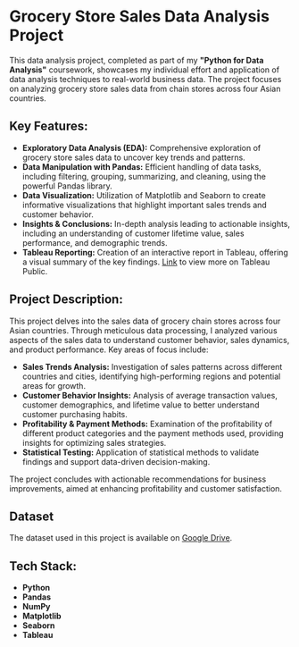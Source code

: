 # Grocery Store Sales Data Analysis Project

This data analysis project, completed as part of my **"Python for Data Analysis"** coursework, showcases my individual effort and application of data analysis techniques to real-world business data. The project focuses on analyzing grocery store sales data from chain stores across four Asian countries.

## Key Features:

- **Exploratory Data Analysis (EDA):** Comprehensive exploration of grocery store sales data to uncover key trends and patterns.
- **Data Manipulation with Pandas:** Efficient handling of data tasks, including filtering, grouping, summarizing, and cleaning, using the powerful Pandas library.
- **Data Visualization:** Utilization of Matplotlib and Seaborn to create informative visualizations that highlight important sales trends and customer behavior.
- **Insights & Conclusions:** In-depth analysis leading to actionable insights, including an understanding of customer lifetime value, sales performance, and demographic trends.
- **Tableau Reporting:** Creation of an interactive report in Tableau, offering a visual summary of the key findings. [Link](https://public.tableau.com/app/profile/maryna.danets/viz/ProfitMargin_17212539303290/ProfitMargin) to view more on Tableau Public.

## Project Description:

This project delves into the sales data of grocery chain stores across four Asian countries. Through meticulous data processing, I analyzed various aspects of the sales data to understand customer behavior, sales dynamics, and product performance. Key areas of focus include:

- **Sales Trends Analysis:** Investigation of sales patterns across different countries and cities, identifying high-performing regions and potential areas for growth.
- **Customer Behavior Insights:** Analysis of average transaction values, customer demographics, and lifetime value to better understand customer purchasing habits.
- **Profitability & Payment Methods:** Examination of the profitability of different product categories and the payment methods used, providing insights for optimizing sales strategies.
- **Statistical Testing:** Application of statistical methods to validate findings and support data-driven decision-making.

The project concludes with actionable recommendations for business improvements, aimed at enhancing profitability and customer satisfaction.

## Dataset

The dataset used in this project is available on [Google Drive](https://docs.google.com/spreadsheets/d/1joHSbl4EcTeb_TVdLEHikyT-i1gCUBhc/edit?usp=sharing&ouid=104142303118575021731&rtpof=true&sd=true).

## Tech Stack:

- **Python**
- **Pandas**
- **NumPy**
- **Matplotlib**
- **Seaborn**
- **Tableau**
